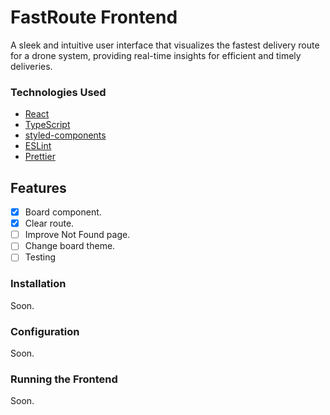 # FastRoute Frontend

A sleek and intuitive user interface that visualizes the fastest delivery route for a drone system, providing real-time insights for efficient and timely deliveries.

### Technologies Used

- [React](https://github.com/facebook/react)
- [TypeScript](https://github.com/microsoft/TypeScript)
- [styled-components](https://github.com/styled-components/styled-components)
- [ESLint](https://github.com/eslint/eslint)
- [Prettier](https://github.com/prettier/prettier)

## Features

- [x] Board component.
- [x] Clear route.
- [ ] Improve Not Found page.
- [ ] Change board theme.
- [ ] Testing

### Installation

Soon.

### Configuration

Soon.

### Running the Frontend

Soon.